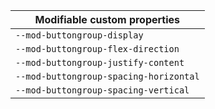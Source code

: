 | Modifiable custom properties           |
| -------------------------------------- |
| `--mod-buttongroup-display`            |
| `--mod-buttongroup-flex-direction`     |
| `--mod-buttongroup-justify-content`    |
| `--mod-buttongroup-spacing-horizontal` |
| `--mod-buttongroup-spacing-vertical`   |
